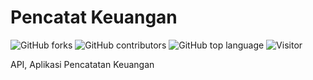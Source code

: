 # Pencatat Keuangan

![GitHub forks](https://img.shields.io/github/forks/aspsptyd/catat-keuangan.svg) ![GitHub contributors](https://img.shields.io/github/contributors/aspsptyd/catat-keuangan.svg) ![GitHub top language](https://img.shields.io/github/languages/top/aspsptyd/catat-keuangan.svg) ![Visitor](https://visitor-badge.laobi.icu/badge?page_id=aspsptyd/catat-keuangan)

API, Aplikasi Pencatatan Keuangan